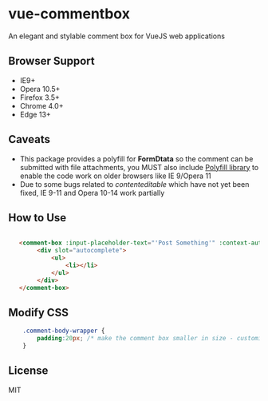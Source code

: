 # vue-commentbox

An elegant and stylable comment box for VueJS web applications

## Browser Support

- IE9+
- Opera 10.5+
- Firefox 3.5+
- Chrome 4.0+
- Edge 13+

## Caveats

- This package provides a polyfill for **FormDtata** so the comment can be submitted with file attachments, you MUST also include [Polyfill library](https://polyfill.io) to enable the code work on older browsers like IE 9/Opera 11
- Due to some bugs related to _contenteditable_ which have not yet been fixed, IE 9-11 and Opera 10-14 work partially 

## How to Use

```html

   <comment-box :input-placeholder-text="'Post Something'" :context-author="'Dauda Adeboye'" :context-avatar-thumb="'http://assets.image-base.com/png/passport.jpg'" :box-action="'https://app.example.com/store/comment'" use-xhr="'true'" v-on:beforesend="beforeSend">
   		<div slot="autocomplete">
			<ul>
				<li></li>
			</ul>
		</div>
   </comment-box>
```

## Modify CSS

```css
	.comment-body-wrapper {
		padding:20px; /* make the comment box smaller in size - customization */
	}
```

## License

MIT
